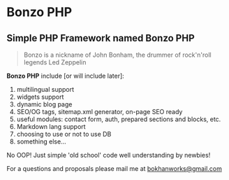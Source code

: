 # Bonzo PHP

## Simple PHP Framework named **Bonzo PHP**

> Bonzo is a nickname of John Bonham, the drummer of rock'n'roll legends Led Zeppelin

**Bonzo PHP** include [or will include later]:

1. multilingual support
2. widgets support
3. dynamic blog page
4. SEO/OG tags, sitemap.xml generator, on-page SEO ready
5. useful modules: contact form, auth, prepared sections and blocks, etc.
6. Markdown lang support
7. choosing to use or not to use DB
8. something else...

No OOP! Just simple 'old school' code well understanding by newbies!

For a questions and proposals please mail me at <bokhanworks@gmail.com>
